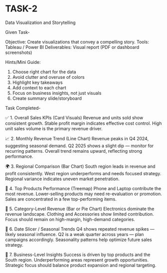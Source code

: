 # TASK-2
Data Visualization and Storytelling

Given Task-

Objective: Create visualizations that convey a compelling story. 
Tools: Tableau / Power BI
Deliverables: Visual report (PDF or dashboard screenshots)

Hints/Mini Guide:
1. Choose right chart for the data
2. Avoid clutter and overuse of colors
3. Highlight key takeaways
4. Add context to each chart
5. Focus on business insights, not just visuals
6. Create summary slide/storyboard


Task Completed-

✅ 1. Overall Sales KPIs (Card Visuals)
Revenue and units sold show consistent growth.
Stable profit margin indicates effective cost control.
High unit sales volume is the primary revenue driver.

📈 2. Monthly Revenue Trend (Line Chart)
Revenue peaks in Q4 2024, suggesting seasonal demand.
Q2 2025 shows a slight dip — monitor for recurring patterns.
Overall trend remains upward, reflecting strong performance.

🌍 3. Regional Comparison (Bar Chart)
South region leads in revenue and profit consistently.
West region underperforms and needs focused strategy.
Regional variance indicates uneven market penetration.

🧊 4. Top Products Performance (Treemap)
Phone and Laptop contribute the most revenue.
Lower-selling products may need re-evaluation or promotion.
Sales are concentrated in a few top-performing items.

📂 5. Category-Level Revenue (Bar or Pie Chart)
Electronics dominate the revenue landscape.
Clothing and Accessories show limited contribution.
Focus should remain on high-margin, high-demand categories.

📅 6. Date Slicer / Seasonal Trends
Q4 shows repeated revenue spikes — likely seasonal influence.
Q2 is a weak quarter across years — plan campaigns accordingly.
Seasonality patterns help optimize future sales strategy.

📌 7. Business-Level Insights
Success is driven by top products and the South region.
Underperforming areas represent growth opportunities.
Strategic focus should balance product expansion and regional targeting.
